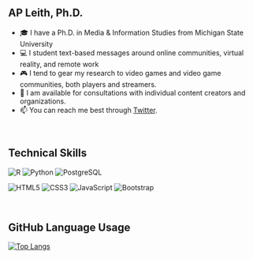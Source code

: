 ## __AP Leith, Ph.D.__

- 🎓 I have a Ph.D. in Media & Information Studies from Michigan State University
- 💻 I student text-based messages around online communities, virtual reality, and remote work
- 🎮 I tend to gear my research to video games and video game communities, both players and streamers.
- 💬 I am available for consultations with individual content creators and organizations.
- 📫 You can reach me best through [Twitter](https://twitter.com/APLeith).

<br>

## __Technical Skills__
![R](https://img.shields.io/badge/R-4B8BBE?style=for-the-badge&logo=R&logoColor=BFC2C5) ![Python](https://img.shields.io/badge/python-646464?style=for-the-badge&logo=python&logoColor=FFE873)  ![PostgreSQL](https://img.shields.io/badge/PostgreSQL-0064a5?style=for-the-badge&logo=PostgreSQL&logoColor=white)

![HTML5](https://img.shields.io/badge/html5-%23E34F26.svg?style=for-the-badge&logo=html5&logoColor=white) ![CSS3](https://img.shields.io/badge/css3-%231572B6.svg?style=for-the-badge&logo=css3&logoColor=white) ![JavaScript](https://img.shields.io/badge/javascript-%23323330.svg?style=for-the-badge&logo=javascript&logoColor=%23F7DF1E) ![Bootstrap](https://img.shields.io/badge/Bootstrap-602C50?style=for-the-badge&logo=bootstrap&logoColor=white) 


<br>

## __GitHub Language Usage__
[![Top Langs](https://github-readme-stats.vercel.app/api/top-langs/?username=apleith&layout=compact&theme=dracula)](https://github.com/apleith)

<!--
### Hi there 👋


**apleith/apleith** is a ✨ _special_ ✨ repository because its `README.md` (this file) appears on your GitHub profile.

Here are some ideas to get you started:

- 🔭 I’m currently working on ...
- 🌱 I’m currently learning ...
- 👯 I’m looking to collaborate on ...
- 🤔 I’m looking for help with ...
- 💬 Ask me about ...
- 📫 How to reach me: ...
- 😄 Pronouns: ...
- ⚡ Fun fact: ...
-->
